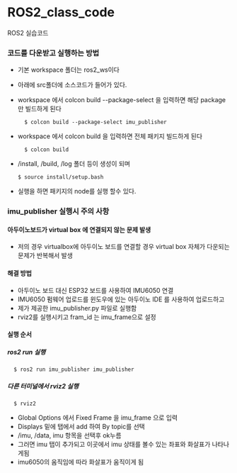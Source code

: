 # ROS2_class_code
ROS2 실습코드 

### 코드를 다운받고 실행하는 방법
- 기본 workspace 폴더는 ros2_ws이다
- 아래에 src폴더에 소스코드가 들어가 있다.
- workspace 에서 colcon build --package-select <package-name>을 입력하면 해당 package만 빌드하게 된다

        $ colcon build --package-select imu_publisher

- workspace 에서 colcon build 을 입력하면 전체 패키지 빌드하게 된다

        $ colcon build

- /install, /build, /log 폴더 등이 생성이 되며
  
      $ source install/setup.bash

 - 실행을 하면 패키지의 node를 실행 할수 있다.

### imu_publisher 실행시 주의 사항 
#### 아두이노보드가 virtual box 에 연결되지 않는 문제 발생
  - 저의 경우 virtualbox에 아두이노 보드를 연결할 경우 virtual box 자체가 다운되는 문제가 반복해서 발생

  #### 해결 방법 
  - 아두이노 보드 대신 ESP32 보드를 사용하여 IMU6050 연결
  - IMU6050 펌웨어 업로드를 윈도우에 있는 아두이노 IDE 를 사용하여 업로드하고
  - 제가 제공한 imu_publisher.py 파일로 실행함
  - rviz2를 실행시키고 fram_id 는 imu_frame으로 설정

  #### 실행 순서
   ##### ros2 run  실행
      $ ros2 run imu_publisher imu_publisher
    
   ##### 다른 터미널에서 rviz2 실행
      $ rviz2
  
   - Global Options 에서 Fixed Frame 을 imu_frame 으로 입력
   - Displays 밑에 탭에서 add  하여   By topic를 선택
   - /imu, /data, imu 항목을 선택후 ok누름
   - 그러면 imu 탭이 추가되고 이곳에서 imu 상태를 볼수 있는 좌표와 화살표가 나타나게됨
   - imu6050의 움직임에 따라 화살표가 움직이게 됨

    
